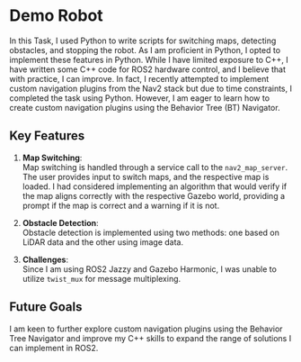 # Demo Robot

In this Task, I used Python to write scripts for switching maps, detecting obstacles, and stopping the robot. As I am proficient in Python, I opted to implement these features in Python. While I have limited exposure to C++, I have written some C++ code for ROS2 hardware control, and I believe that with practice, I can improve. In fact, I recently attempted to implement custom navigation plugins from the Nav2 stack but due to time constraints, I completed the task using Python. However, I am eager to learn how to create custom navigation plugins using the Behavior Tree (BT) Navigator.

## Key Features

1. **Map Switching**:  
   Map switching is handled through a service call to the `nav2_map_server`. The user provides input to switch maps, and the respective map is loaded. I had considered implementing an algorithm that would verify if the map aligns correctly with the respective Gazebo world, providing a prompt if the map is correct and a warning if it is not.

2. **Obstacle Detection**:  
   Obstacle detection is implemented using two methods: one based on LiDAR data and the other using image data.

3. **Challenges**:  
   Since I am using ROS2 Jazzy and Gazebo Harmonic, I was unable to utilize `twist_mux` for message multiplexing.

## Future Goals

I am keen to further explore custom navigation plugins using the Behavior Tree Navigator and improve my C++ skills to expand the range of solutions I can implement in ROS2.

